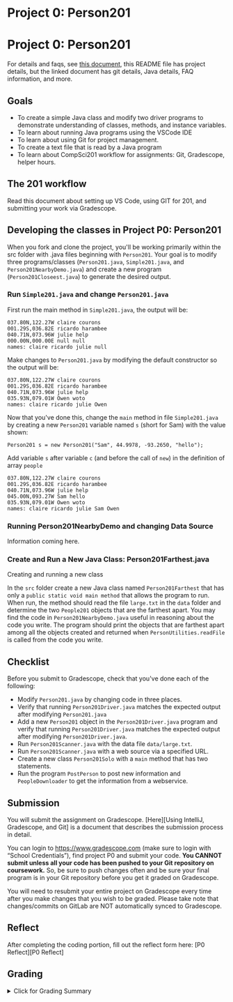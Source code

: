 # Project 0: Person201

# Project 0: Person201

For details and faqs, see [this document](docs/details.md), this README file has project details, but the linked document has git details, Java details, FAQ information, and more.

## Goals

* To create a simple Java class and modify two driver programs to demonstrate understanding of classes, methods, and instance variables.
* To learn about running Java programs using the VSCode IDE
* To learn about using Git for project management.
* To create a text file that is read by a Java program
* To learn about CompSci201 workflow for assignments: Git, Gradescope, helper hours.


## The 201 workflow
Read this document about setting up VS Code, using GIT for 201, and submitting
your work via Gradescope.

## Developing the classes in Project P0: Person201


When you fork and clone the project, you'll be working primarily within the src folder with .java files beginning with `Person201`. Your goal is to modify three programs/classes (`Person201.java`, `Simple201.java`, and `Person201NearbyDemo.java`) and create a new program (`Person201Closeest.java`) to generate the desired output. 


### Run `Simple201.java` and change `Person201.java`

First run the main method in `Simple201.java`, the output will be:

```
037.80N,122.27W claire courons
001.29S,036.82E ricardo harambee
040.71N,073.96W julie help
000.00N,000.00E null null
names: claire ricardo julie null 
```

Make changes to `Person201.java` by modifying the default constructor so the output will be:

```
037.80N,122.27W claire courons
001.29S,036.82E ricardo harambee
040.71N,073.96W julie help
035.93N,079.01W Owen woto
names: claire ricardo julie Owen
```

Now that you've done this, change the `main` method in file `Simple201.java` by creating a new `Person201` variable named `s` (short for Sam) with the value shown:

`Person201 s = new Person201("Sam", 44.9978, -93.2650, "hello");`

Add variable `s` after variable `c` (and before the call of `new`) in the definition of array `people`

```
037.80N,122.27W claire courons
001.29S,036.82E ricardo harambee
040.71N,073.96W julie help
045.00N,093.27W Sam hello
035.93N,079.01W Owen woto
names: claire ricardo julie Sam Owen 
```

### Running Person201NearbyDemo and changing Data Source

Information coming here.



### Create and Run a New Java Class: **Person201Farthest.java**

<summary>Creating and running a new class</summary>


In the `src` folder create a new Java class named `Person201Farthest` that has only a `public static void main method` that allows the program to run. When run, the method should read the file `large.txt` in the `data` folder and determine the two `People201` objects that are the farthest apart. You may find the code in `Person201NearbyDemo.java` useful in reasoning about the code you write. The program should print the objects that are farthest apart among all the objects created and returned when `PersonUtilities.readFile` is called from the code you write. 


## Checklist

Before you submit to Gradescope, check that you've done each of the following:

- Modify `Person201.java` by changing code in three places.
- Verify that running `Person201Driver.java` matches the expected output after modifying `Person201.java`
- Add a new `Person201` object in the `Person201Driver.java` program and verify that running `Person201Driver.java` matches the expected output after modifying `Person201Driver.java`.
- Run `Person201Scanner.java` with the data file `data/large.txt`.
- Run `Person201Scanner.java` with a web source via a specified URL.
- Create a new class `Person201Solo` with a `main` method that has two statements.
- Run the program `PostPerson` to post new information and `PeopleDownloader` to get the information from a webservice.
</details>

## Submission


You will submit the assignment on Gradescope. [Here][Using IntelliJ, Gradescope, and Git] is a document that describes the submission process in detail. 

You can login to https://www.gradescope.com (make sure to login with “School Credentials”), find project P0 and submit your code. **You CANNOT submit unless all your code has been pushed to your Git repository on coursework.** So, be sure to push changes often and be sure your final program is in your Git repository before you get it graded on Gradescope.

You will need to resubmit your entire project on Gradescope every time after you make changes that you wish to be graded. Please take note that changes/commits on GitLab are NOT automatically synced to Gradescope.
</details>


## Reflect

After completing the coding portion, fill out the reflect form here: [P0 Reflect][P0 Reflect]

## Grading
<details>
<summary>Click for Grading Summary</summary>

Your submission will be graded by the following rubric:

| Class Modified | Points |
| ------ | ------ |
| Person201 | 4 |
| Person201Driver | 4 |
| Person201Solo | 4 |
| Webservice | 4 |
| Reflect form | 4 |

</summary>
